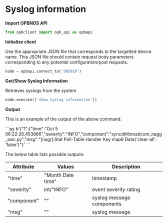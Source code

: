 # Syslog information

<strong>Import OPBNOS API</strong>

```py
from opbclient import opb_api as opbapi
```

<strong>Initialize client</strong>
<p>Use the appropriate JSON file that corresponds to the targetted device name. This JSON file should contain request body parameters corresponding to any potential configuration/post requests.</p>

```py
node = opbapi.connect_to('SN2010')
```

<strong>Get/Show Syslog Information</strong>
<p> Retrieves syslogs from the system</p>

```py
node.execute(['show syslog information'])
```
<strong>Output</strong>
<p> This is an example of the output of the above command:</p>
```py
b'{"1":{"time":"Oct 5 06:22:26.453866","severity":"INFO","component":"syncd#/broadcom_nagg_asic.py","msg":"[nagr]:Stat Poll-Table Handler Key map6 Data{'clear-all': 'false'}"}'
```
<p> The below table lists possible outputs:</p>
<table>
 <tbody>
  <thead>
    <tr>
      <th>Attribute</th>
      <th>Values</th>
      <th>Description</th>
    </tr>
  </thead>
  <tbody>
    <tr>
      <td>"time"</td>
      <td>"Month Date time"</td>
      <td>timestamp</td>
    </tr>
    <tr>
      <td>"severity"</td>
      <td>int/"INFO"</td>
      <td>event severity rating</td>
    </tr>
    <tr>
      <td>"component"</td>
      <td>""</td>
      <td>syslog messege components</td>
    </tr>
    <tr>
      <td>"msg"</td>
      <td>""</td>
      <td>syslog messege</td>
    </tr>
  </tbody>
</table>
